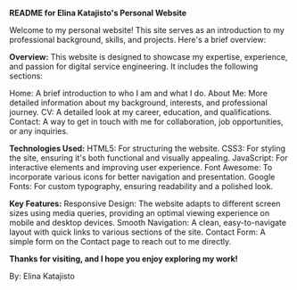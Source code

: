 **README for Elina Katajisto's Personal Website**

Welcome to my personal website! This site serves as an introduction to my professional background, skills, and projects. Here's a brief overview:

**Overview:**
This website is designed to showcase my expertise, experience, and passion for digital service engineering. It includes the following sections:

Home: A brief introduction to who I am and what I do.
About Me: More detailed information about my background, interests, and professional journey.
CV: A detailed look at my career, education, and qualifications.
Contact: A way to get in touch with me for collaboration, job opportunities, or any inquiries.

**Technologies Used:**
HTML5: For structuring the website.
CSS3: For styling the site, ensuring it's both functional and visually appealing.
JavaScript: For interactive elements and improving user experience.
Font Awesome: To incorporate various icons for better navigation and presentation.
Google Fonts: For custom typography, ensuring readability and a polished look.

**Key Features:**
Responsive Design: The website adapts to different screen sizes using media queries, providing an optimal viewing experience on mobile and desktop devices.
Smooth Navigation: A clean, easy-to-navigate layout with quick links to various sections of the site.
Contact Form: A simple form on the Contact page to reach out to me directly.

**Thanks for visiting, and I hope you enjoy exploring my work!**

By: Elina Katajisto 